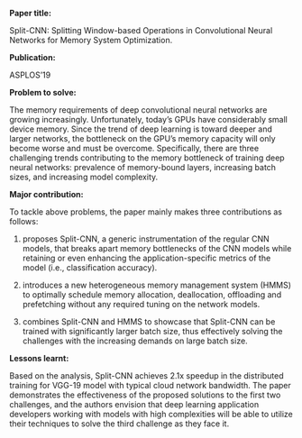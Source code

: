 **Paper title:**

Split-CNN: Splitting Window-based Operations in Convolutional Neural Networks
for Memory System Optimization.

**Publication:**

ASPLOS’19

**Problem to solve:**

The memory requirements of deep convolutional neural networks are growing
increasingly. Unfortunately, today’s GPUs have considerably small device memory.
Since the trend of deep learning is toward deeper and larger networks, the
bottleneck on the GPU’s memory capacity will only become worse and must be
overcome. Specifically, there are three challenging trends contributing to the
memory bottleneck of training deep neural networks: prevalence of memory-bound
layers, increasing batch sizes, and increasing model complexity.

**Major contribution:**

To tackle above problems, the paper mainly makes three contributions as follows:

1.  proposes Split-CNN, a generic instrumentation of the regular CNN models,
    that breaks apart memory bottlenecks of the CNN models while retaining or
    even enhancing the application-specific metrics of the model (i.e.,
    classification accuracy).

2.  introduces a new heterogeneous memory management system (HMMS) to optimally
    schedule memory allocation, deallocation, offloading and prefetching without
    any required tuning on the network models.

3.  combines Split-CNN and HMMS to showcase that Split-CNN can be trained with
    significantly larger batch size, thus effectively solving the challenges
    with the increasing demands on large batch size.

**Lessons learnt:**

Based on the analysis, Split-CNN achieves 2.1x speedup in the distributed
training for VGG-19 model with typical cloud network bandwidth. The paper
demonstrates the effectiveness of the proposed solutions to the first two
challenges, and the authors envision that deep learning application developers
working with models with high complexities will be able to utilize their
techniques to solve the third challenge as they face it.
